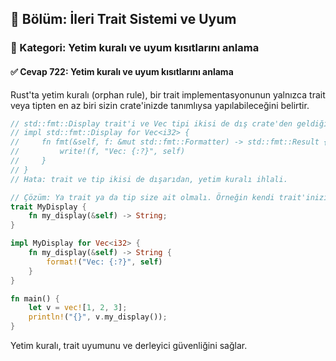 ## 📘 Bölüm: İleri Trait Sistemi ve Uyum  
### 🔹 Kategori: Yetim kuralı ve uyum kısıtlarını anlama  
#### ✅ Cevap 722: Yetim kuralı ve uyum kısıtlarını anlama

Rust'ta yetim kuralı (orphan rule), bir trait implementasyonunun yalnızca trait veya tipten en az biri sizin crate'inizde tanımlıysa yapılabileceğini belirtir.

```rust
// std::fmt::Display trait'i ve Vec tipi ikisi de dış crate'den geldiği için aşağıdaki implementasyon derlenmez:
// impl std::fmt::Display for Vec<i32> {
//     fn fmt(&self, f: &mut std::fmt::Formatter) -> std::fmt::Result {
//         write!(f, "Vec: {:?}", self)
//     }
// }
// Hata: trait ve tip ikisi de dışarıdan, yetim kuralı ihlali.

// Çözüm: Ya trait ya da tip size ait olmalı. Örneğin kendi trait'inizi uygulayabilirsiniz:
trait MyDisplay {
    fn my_display(&self) -> String;
}

impl MyDisplay for Vec<i32> {
    fn my_display(&self) -> String {
        format!("Vec: {:?}", self)
    }
}

fn main() {
    let v = vec![1, 2, 3];
    println!("{}", v.my_display());
}
```

Yetim kuralı, trait uyumunu ve derleyici güvenliğini sağlar.
